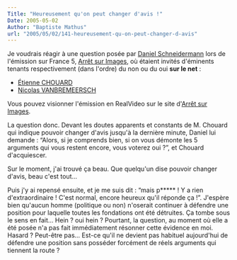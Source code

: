 ```yaml
---
Title: "Heureusement qu'on peut changer d'avis !"
Date: 2005-05-02
Author: "Baptiste Mathus"
url: "2005/05/02/141-heureusement-qu-on-peut-changer-d-avis"
---
```




Je voudrais réagir à une question posée par [Daniel
Schneidermann](http://www.bigbangblog.net) lors de l'émission sur France
5, [Arrêt sur Images](http://www.france5.fr/asi), où étaient invités
d'éminents tenants respectivement (dans l'ordre) du non ou du oui **sur
le net** :

-   [Étienne CHOUARD](http://etienne.chouard.free.fr/Europe/)
-   [Nicolas
    VANBREMEERSCH](http://publiusleuropeen.typepad.com/publius/2005/05/arrt_sur_images.html)

Vous pouvez visionner l'émission en RealVideo sur le site d'[Arrêt sur
Images](http://www.france5.fr/asi/006869/33/125038.cfm).

La question donc. Devant les doutes apparents et constants de M. Chouard
qui indique pouvoir changer d'avis jusqu'à la dernière minute, Daniel
lui demande : “Alors, si je comprends bien, si on vous démonte les 5
arguments qui vous restent encore, vous voterez oui ?”, et Chouard
d'acquiescer.

Sur le moment, j'ai trouvé ça beau. Que quelqu'un dise pouvoir changer
d'avis, beau c'est tout...

Puis j'y ai repensé ensuite, et je me suis dit : “mais p\*\*\*\*\* ! Y a
rien d'extraordinaire ! C'est normal, encore heureux qu'il réponde
ça !”. J'espère bien qu'aucun homme (politique ou non) n'oserait
continuer à défendre une position pour laquelle toutes les fondations
ont été détruites. Ça tombe sous le sens en fait... Hein ? oui hein ?
Pourtant, la question, au moment où elle a été posée n'a pas fait
immédiatement résonner cette évidence en moi. Hasard ? Peut-être pas...
Est-ce qu'il ne devient pas habituel aujourd'hui de défendre une
position sans posséder forcément de réels arguments qui tiennent la
route ?

